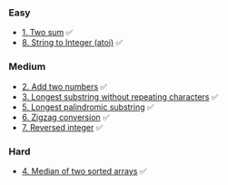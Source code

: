 
### Easy
* [1. Two sum](/easy/1_two_sum/requirements.md) ✅
* [8. String to Integer (atoi)](/easy/8_string_to_integer_atoi/requirements.md) ✅


### Medium
* [2. Add two numbers](/medium/2_add_two_numbers/requirements.md) ✅
* [3. Longest substring without repeating characters](/medium/3_longest_substring_without_repeating/requirements.md) ✅
* [5. Longest palindromic substring](/medium/5_longest_palindromic_substring/requirements.md) ✅
* [6. Zigzag conversion](/medium/6_zigzag_conversion/requirements.md) ✅
* [7. Reversed integer](/medium/7_reverse_integer/requirements.md) ✅


### Hard
* [4. Median of two sorted arrays](/hard/4_median_of_two_sorted_arrays/requirements.md) ✅
